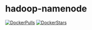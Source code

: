 # hadoop-namenode

[![DockerPulls](https://img.shields.io/docker/pulls/honomoa/hadoop-namenode.svg)](https://registry.hub.docker.com/u/honomoa/hadoop-namenode/)
[![DockerStars](https://img.shields.io/docker/stars/honomoa/hadoop-namenode.svg)](https://registry.hub.docker.com/u/honomoa/hadoop-namenode/)
